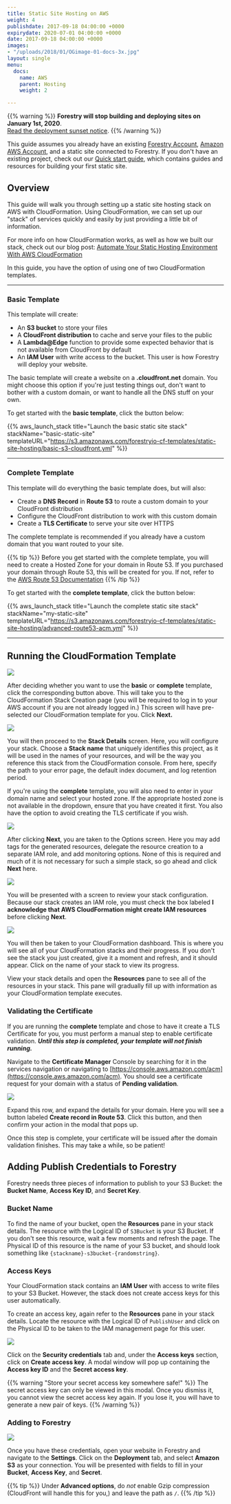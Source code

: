 ```yaml
---
title: Static Site Hosting on AWS
weight: 4
publishdate: 2017-09-18 04:00:00 +0000
expirydate: 2020-07-01 04:00:00 +0000
date: 2017-09-18 04:00:00 +0000
images:
- "/uploads/2018/01/OGimage-01-docs-3x.jpg"
layout: single
menu:
  docs:
    name: AWS
    parent: Hosting
    weight: 2

---
```

{{% warning  %}}
**Forestry will stop building and deploying sites on January 1st, 2020**.<br/>
[Read the deployment sunset notice](/docs/sunset/deployments/).
{{% /warning %}}

This guide assumes you already have an existing [Forestry Account](https://app.forestry.io/signup), [Amazon AWS Account](https://aws.amazon.com/free/), and a static site connected to Forestry. If you don't have an existing project, check out our [Quick start guide](/docs/quickstart/), which contains guides and resources for building your first static site.

## Overview

This guide will walk you through setting up a static site hosting stack on AWS with CloudFormation. Using CloudFormation, we can set up our "stack" of services quickly and easily by just providing a little bit of information.

For more info on how CloudFormation works, as well as how we built our stack, check out our blog post: [Automate Your Static Hosting Environment With AWS CloudFormation](https://forestry.io/blog/automate-your-static-hosting-environment-with-aws-cloudformation/)

In this guide, you have the option of using one of two CloudFormation templates.

---

### Basic Template
This template will create:

- An **S3 bucket** to store your files
- A **CloudFront distribution** to cache and serve your files to the public
- A **Lambda@Edge** function to provide some expected behavior that is not available from CloudFront by default
- An **IAM User** with write access to the bucket. This user is how Forestry will deploy your website.

The basic template will create a website on a **.cloudfront.net** domain. You might choose this option if you're just testing things out, don't want to bother with a custom domain, or want to handle all the DNS stuff on your own.

To get started with the **basic template**, click the button below:

{{% aws_launch_stack
title="Launch the basic static site stack"
stackName="basic-static-site"
templateURL="https://s3.amazonaws.com/forestryio-cf-templates/static-site-hosting/basic-s3-cloudfront.yml" %}}

---

### Complete Template
This template will do everything the basic template does, but will also:

- Create a **DNS Record** in **Route 53** to route a custom domain to your CloudFront distribution
- Configure the CloudFront distribution to work with this custom domain
- Create a **TLS Certificate** to serve your site over HTTPS

The complete template is recommended if you already have a custom domain that you want routed to your site.

{{% tip %}}
Before you get started with the complete template, you will need to create a Hosted Zone for your domain in Route 53. If you purchased your domain through Route 53, this will be created for you. If not, refer to the [AWS Route 53 Documentation](https://docs.aws.amazon.com/Route53/latest/DeveloperGuide/CreatingHostedZone.html)
{{% /tip %}}

To get started with the **complete template**, click the button below:

{{% aws_launch_stack
title="Launch the complete static site stack"
stackName="my-static-site"
templateURL="https://s3.amazonaws.com/forestryio-cf-templates/static-site-hosting/advanced-route53-acm.yml" %}}

---

## Running the CloudFormation Template

![](/uploads/2018/09/cf-step-1.png)

After deciding whether you want to use the **basic** or **complete** template, click the corresponding button above. This will take you to the CloudFormation Stack Creation page (you will be required to log in to your AWS account if you are not already logged in.) This screen will have pre-selected our CloudFormation template for you. Click **Next.**

![](/uploads/2018/09/cf-step-2.png)

You will then proceed to the **Stack Details** screen. Here, you will configure your stack. Choose a **Stack name** that uniquely identifies this project, as it will be used in the names of your resources, and will be the way you reference this stack from the CloudFormation console. From here, specify the path to your error page, the default index document, and log retention period.

If you're using the **complete** template, you will also need to enter in your domain name and select your hosted zone. If the appropriate hosted zone is not available in the dropdown, ensure that you have created it first. You also have the option to avoid creating the TLS certificate if you wish.

![](/uploads/2018/09/cf-step-3.png)

After clicking **Next**, you are taken to the Options screen. Here you may add tags for the generated resources, delegate the resource creation to a separate IAM role, and add monitoring options. None of this is required and much of it is not necessary for such a simple stack, so go ahead and click **Next** here.

![](/uploads/2018/09/cf-step-4.png)

You will be presented with a screen to review your stack configuration. Because our stack creates an IAM role, you must check the box labeled **I acknowledge that AWS CloudFormation might create IAM resources** before clicking **Next**.

![](/uploads/2018/09/cf-stack-dashboard.png)

You will then be taken to your CloudFormation dashboard. This is where you will see all of your CloudFormation stacks and their progress. If you don't see the stack you just created, give it a moment and refresh, and it should appear. Click on the name of your stack to view its progress.

View your stack details and open the **Resources** pane to see all of the resources in your stack. This pane will gradually fill up with information as your CloudFormation template executes.

### Validating the Certificate

If you are running the **complete** template and chose to have it create a TLS Certificate for you, you must perform a manual step to enable certificate validation. ***Until this step is completed, your template will not finish running.***

Navigate to the **Certificate Manager** Console by searching for it in the services navigation or navigating to [https://console.aws.amazon.com/acm](https://console.aws.amazon.com/acm). You should see a certificate request for your domain with a status of **Pending validation**.

![](/uploads/2018/09/cf-domain-validation.png)

Expand this row, and expand the details for your domain. Here you will see a button labeled **Create record in Route 53**. Click this button, and then confirm your action in the modal that pops up.

Once this step is complete, your certificate will be issued after the domain validation finishes. This may take a while, so be patient!

## Adding Publish Credentials to Forestry

Forestry needs three pieces of information to publish to your S3 Bucket: the **Bucket Name**, **Access Key ID**, and **Secret Key**.

### Bucket Name

To find the name of your bucket, open the **Resources** pane in your stack details. The resource with the Logical ID of `S3Bucket` is your S3 Bucket. If you don't see this resource, wait a few moments and refresh the page. The Physical ID of this resource is the name of your S3 bucket, and should look something like `{stackname}-s3bucket-{randomstring}`.

### Access Keys

Your CloudFormation stack contains an **IAM User** with access to write files to your S3 Bucket. However, the stack does not create access keys for this user automatically.

To create an access key, again refer to the **Resources** pane in your stack details. Locate the resource with the Logical ID of `PublishUser` and click on the Physical ID to be taken to the IAM management page for this user.

![](/uploads/2018/09/cf-step-5.png)

Click on the **Security credentials** tab and, under the **Access keys** section, click on **Create access key**. A modal window will pop up containing the **Access key ID** and the **Secret access key**.

{{% warning "Store your secret access key somewhere safe!" %}}
The secret access key can only be viewed in this modal. Once you dismiss it, you cannot view the secret access key again. If you lose it, you will have to generate a new pair of keys.
{{% /warning %}}

### Adding to Forestry

![](/uploads/2018/09/cf-step-6.png)

Once you have these credentials, open your website in Forestry and navigate to the **Settings**. Click on the **Deployment** tab, and select **Amazon S3** as your connection. You will be presented with fields to fill in your **Bucket**, **Access Key**, and **Secret**.

{{% tip %}}
Under **Advanced options**, do *not* enable Gzip compression (CloudFront will handle this for you,) and leave the path as `/`.
{{% /tip %}}
